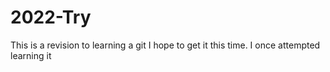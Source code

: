 # 2022-Try
This is a revision to learning a git
I hope to get it this time.
I once attempted learning it

